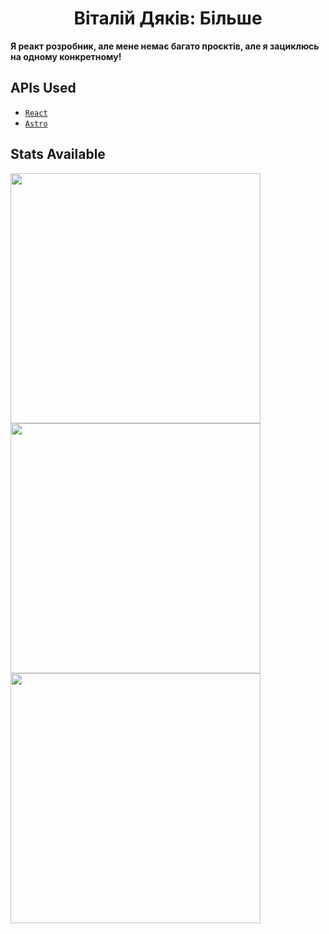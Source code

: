 <div align=center>
  
  # Віталій Дяків: Більше
  
</div>

**Я реакт розробник, але мене немає багато проєктів, але я зациклюсь на одному конкретному!**

## APIs Used

- [`React`](https://react.dev)
- [`Astro`](https://astro.buid)

## Stats Available

<img width=400 src='https://github-readme-stats.vercel.app/api?username=harttman&theme=vue-dark&show_icons=true&hide_border=true&count_private=true' />
<img width=400 src='https://github-readme-streak-stats.herokuapp.com/?user=harttman&theme=vue-dark&hide_border=true' />
<img width=400 src='https://github-readme-stats.vercel.app/api/top-langs/?username=harttman&theme=vue-dark&show_icons=true&hide_border=true&layout=compact' />
